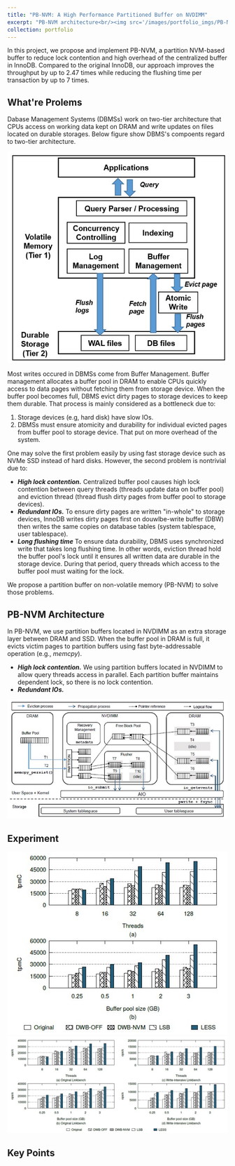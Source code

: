 ```yaml
---
title: "PB-NVM: A High Performance Partitioned Buffer on NVDIMM"
excerpt: "PB-NVM architecture<br/><img src='/images/portfolio_imgs/PB-NVM/PB-arch.jpg'>"
collection: portfolio
---
```


In this project, we propose and implement PB-NVM, a partition NVM-based buffer to reduce lock contention and high overhead of the centralized buffer in InnoDB. Compared to the original InnoDB, our approach improves the throughput by up to 2.47 times while reducing the flushing time per transaction by up to 7 times.

## What're Prolems
Dabase Management Systems (DBMSs) work on two-tier architecture that CPUs access on working data kept on DRAM and write updates on files located on durable storages. Below figure show DBMS's compoents regard to two-tier architecture.
<div>
<img src='/images/portfolio_imgs/PB-NVM/PB-2tier.jpg'>
</div>

Most writes occured in DBMSs come from Buffer Management. Buffer management allocates a buffer pool in DRAM to enable CPUs quickly access to data pages without fetching them from storage device. When the buffer pool becomes full, DBMS evict dirty pages to storage devices to keep them durable. That process is mainly considered as a bottleneck due to:
1. Storage devices (e.g, hard disk) have slow IOs.
2. DBMSs must ensure atomicity and durability for individual evicted pages from buffer pool to storage device. That put on more overhead of the system.

One may solve the first problem easily by using fast storage device such as NVMe SSD instead of hard disks. However, the second problem is nontrivial due to:
* ***High lock contention.*** Centralized buffer pool causes high lock contention between query threads (threads update data on buffer pool) and eviction thread (thread flush dirty pages from buffer pool to storage devices).
* ***Redundant IOs.*** To ensure dirty pages are written "in-whole" to storage devices, InnoDB writes dirty pages first on douwlbe-write buffer (DBW) then writes the same copies on database tables (system tablespace, user tablespace).
* ***Long flushing time*** To ensure data durability, DBMS uses synchronized write that takes long flushing time. In other words, eviction thread hold the buffer pool's lock until it ensures all written data are durable in the storage device. During that period, query threads which access to the buffer pool must waiting for the lock.

We propose a partition buffer on non-volatile memory (PB-NVM) to solve those problems.
## PB-NVM Architecture

In PB-NVM, we use partition buffers located in NVDIMM as an extra storage layer between DRAM and SSD. When the buffer pool in DRAM is full, it evicts victim pages to partition buffers using fast byte-addressable operation (e.g., *memcpy*). 

* ***High lock contention.*** We using partition buffers located in NVDIMM to allow query threads access in parallel. Each partition buffer maintains dependent lock, so there is no lock contention.
* ***Redundant IOs.*** 

<div>
<img src='/images/portfolio_imgs/PB-NVM/PB-arch.jpg'>
</div>

## Experiment

<div>
<img src='/images/portfolio_imgs/PB-NVM/PB-TPCC-throughput.jpg'>
</div>

<div>
<img src='/images/portfolio_imgs/PB-NVM/PB-Linkbench-throughput.jpg'>
</div>

## Key Points
